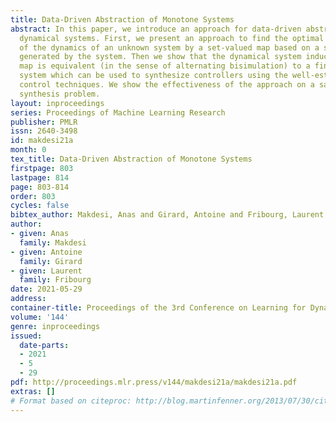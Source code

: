 ```yaml
---
title: Data-Driven Abstraction of Monotone Systems
abstract: In this paper, we introduce an approach for data-driven abstraction of monotone
  dynamical systems. First, we present an approach to find the optimal approximation
  of the dynamics of an unknown system by a set-valued map based on a set of transitions
  generated by the system. Then we show that the dynamical system induced by the introduced
  map is equivalent (in the sense of alternating bisimulation) to a finite state transition
  system which can be used to synthesize controllers using the well-established symbolic
  control techniques. We show the effectiveness of the approach on a safety controller
  synthesis problem.
layout: inproceedings
series: Proceedings of Machine Learning Research
publisher: PMLR
issn: 2640-3498
id: makdesi21a
month: 0
tex_title: Data-Driven Abstraction of Monotone Systems
firstpage: 803
lastpage: 814
page: 803-814
order: 803
cycles: false
bibtex_author: Makdesi, Anas and Girard, Antoine and Fribourg, Laurent
author:
- given: Anas
  family: Makdesi
- given: Antoine
  family: Girard
- given: Laurent
  family: Fribourg
date: 2021-05-29
address:
container-title: Proceedings of the 3rd Conference on Learning for Dynamics and Control
volume: '144'
genre: inproceedings
issued:
  date-parts:
  - 2021
  - 5
  - 29
pdf: http://proceedings.mlr.press/v144/makdesi21a/makdesi21a.pdf
extras: []
# Format based on citeproc: http://blog.martinfenner.org/2013/07/30/citeproc-yaml-for-bibliographies/
---
```

